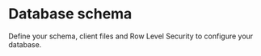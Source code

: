# Database schema

Define your schema, client files and Row Level Security to configure your database.

<!-- component-DatabaseConfiguration -->
